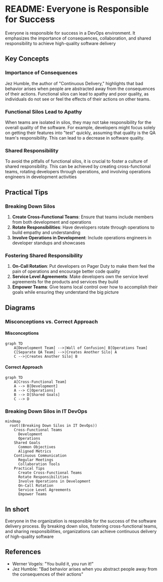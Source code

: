 # README: Everyone is Responsible for Success

Everyone is responsible for success in a DevOps environment. It emphasizes the importance of consequences, collaboration, and shared responsibility to achieve high-quality software delivery

## Key Concepts

### Importance of Consequences
Jez Humble, the author of "Continuous Delivery," highlights that bad behavior arises when people are abstracted away from the consequences of their actions. Functional silos can lead to apathy and poor quality, as individuals do not see or feel the effects of their actions on other teams.

### Functional Silos Lead to Apathy
When teams are isolated in silos, they may not take responsibility for the overall quality of the software. For example, developers might focus solely on getting their features into "test" quickly, assuming that quality is the QA team's responsibility. This can lead to a decrease in software quality.

### Shared Responsibility
To avoid the pitfalls of functional silos, it is crucial to foster a culture of shared responsibility. This can be achieved by creating cross-functional teams, rotating developers through operations, and involving operations engineers in development activities

## Practical Tips

### Breaking Down Silos
1. **Create Cross-Functional Teams**: Ensure that teams include members from both development and operations
2. **Rotate Responsibilities**: Have developers rotate through operations to build empathy and understanding
3. **Involve Operations in Development**: Include operations engineers in developer standups and showcases

### Fostering Shared Responsibility
1. **On-Call Rotation**: Put developers on Pager Duty to make them feel the pain of operations and encourage better code quality
2. **Service Level Agreements**: Make developers own the service level agreements for the products and services they build
3. **Empower Teams**: Give teams local control over how to accomplish their goals while ensuring they understand the big picture

## Diagrams

### Misconceptions vs. Correct Approach

#### Misconceptions
```mermaid
graph TD
    A[Development Team] -->|Wall of Confusion| B[Operations Team]
    C[Separate QA Team] -->|Creates Another Silo| A
    C -->|Creates Another Silo| B
```

#### Correct Approach
```mermaid
graph TD
    A[Cross-Functional Team]
    A --> B[Development]
    A --> C[Operations]
    B --> D[Shared Goals]
    C --> D
```

### Breaking Down Silos in IT DevOps
```mermaid
mindmap
  root((Breaking Down Silos in IT DevOps))
    Cross-Functional Teams
      Development
      Operations
    Shared Goals
      Common Objectives
      Aligned Metrics
    Continuous Communication
      Regular Meetings
      Collaboration Tools
    Practical Tips
      Create Cross-Functional Teams
      Rotate Responsibilities
      Involve Operations in Development
      On-Call Rotation
      Service Level Agreements
      Empower Teams
```

## In short
Everyone in the organization is responsible for the success of the software delivery process. By breaking down silos, fostering cross-functional teams, and sharing responsibilities, organizations can achieve continuous delivery of high-quality software

## References

- Werner Vogels: "You build it, you run it!"
- Jez Humble: "Bad behavior arises when you abstract people away from the consequences of their actions"